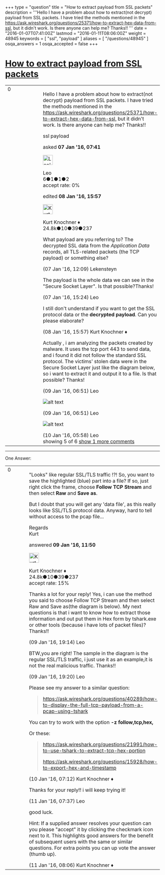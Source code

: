 +++
type = "question"
title = "How to extract payload from SSL packets"
description = '''Hello I have a problem about how to extract(not decrypt) payload from SSL packets. I have tried the methods mentioned in the https://ask.wireshark.org/questions/25371/how-to-extract-hex-data-from-ssl, but it didn&#x27;t work. Is there anyone can help me? Thanks!! '''
date = "2016-01-07T07:41:00Z"
lastmod = "2016-01-11T08:06:00Z"
weight = 48945
keywords = [ "ssl", "payload" ]
aliases = [ "/questions/48945" ]
osqa_answers = 1
osqa_accepted = false
+++

<div class="headNormal">

# [How to extract payload from SSL packets](/questions/48945/how-to-extract-payload-from-ssl-packets)

</div>

<div id="main-body">

<div id="askform">

<table id="question-table" style="width:100%;"><colgroup><col style="width: 50%" /><col style="width: 50%" /></colgroup><tbody><tr class="odd"><td style="width: 30px; vertical-align: top"><div class="vote-buttons"><span id="post-48945-upvote" class="ajax-command post-vote up" rel="nofollow" title="I like this post (click again to cancel)"> </span><div id="post-48945-score" class="post-score" title="current number of votes">0</div><span id="post-48945-downvote" class="ajax-command post-vote down" rel="nofollow" title="I dont like this post (click again to cancel)"> </span> <span id="favorite-mark" class="ajax-command favorite-mark" rel="nofollow" title="mark/unmark this question as favorite (click again to cancel)"> </span><div id="favorite-count" class="favorite-count"></div></div></td><td><div id="item-right"><div class="question-body"><p>Hello I have a problem about how to extract(not decrypt) payload from SSL packets. I have tried the methods mentioned in the <a href="https://ask.wireshark.org/questions/25371/how-to-extract-hex-data-from-ssl,">https://ask.wireshark.org/questions/25371/how-to-extract-hex-data-from-ssl,</a> but it didn't work. Is there anyone can help me? Thanks!!</p></div><div id="question-tags" class="tags-container tags"><span class="post-tag tag-link-ssl" rel="tag" title="see questions tagged &#39;ssl&#39;">ssl</span> <span class="post-tag tag-link-payload" rel="tag" title="see questions tagged &#39;payload&#39;">payload</span></div><div id="question-controls" class="post-controls"></div><div class="post-update-info-container"><div class="post-update-info post-update-info-user"><p>asked <strong>07 Jan '16, 07:41</strong></p><img src="https://secure.gravatar.com/avatar/5829e3b672ce222462faed04eef05eec?s=32&amp;d=identicon&amp;r=g" class="gravatar" width="32" height="32" alt="Leo&#39;s gravatar image" /><p><span>Leo</span><br />
<span class="score" title="6 reputation points">6</span><span title="1 badges"><span class="badge1">●</span><span class="badgecount">1</span></span><span title="1 badges"><span class="silver">●</span><span class="badgecount">1</span></span><span title="2 badges"><span class="bronze">●</span><span class="badgecount">2</span></span><br />
<span class="accept_rate" title="Rate of the user&#39;s accepted answers">accept rate:</span> <span title="Leo has no accepted answers">0%</span></p></div><div class="post-update-info post-update-info-edited"><p><span> edited <strong>08 Jan '16, 15:57</strong> </span></p><img src="https://secure.gravatar.com/avatar/23b7bf5b13bc2c98b2e8aa9869ca5d75?s=32&amp;d=identicon&amp;r=g" class="gravatar" width="32" height="32" alt="Kurt%20Knochner&#39;s gravatar image" /><p><span>Kurt Knochner ♦</span><br />
<span class="score" title="24767 reputation points"><span>24.8k</span></span><span title="10 badges"><span class="badge1">●</span><span class="badgecount">10</span></span><span title="39 badges"><span class="silver">●</span><span class="badgecount">39</span></span><span title="237 badges"><span class="bronze">●</span><span class="badgecount">237</span></span></p></div></div><div id="comments-container-48945" class="comments-container"><span id="48953"></span><div id="comment-48953" class="comment"><div id="post-48953-score" class="comment-score"></div><div class="comment-text"><p>What payload are you referring to? The decrypted SSL data from the <em>Application Data</em> records, all TLS-related packets (the TCP payload) or something else?</p></div><div id="comment-48953-info" class="comment-info"><span class="comment-age">(07 Jan '16, 12:09)</span> <span class="comment-user userinfo">Lekensteyn</span></div></div><span id="48956"></span><div id="comment-48956" class="comment"><div id="post-48956-score" class="comment-score"></div><div class="comment-text"><p>The payload is the whole data we can see in the "Secure Socket Layer". Is that possible?Thanks!</p></div><div id="comment-48956-info" class="comment-info"><span class="comment-age">(07 Jan '16, 15:24)</span> <span class="comment-user userinfo">Leo</span></div></div><span id="49000"></span><div id="comment-49000" class="comment"><div id="post-49000-score" class="comment-score"></div><div class="comment-text"><p>I still don't understand if you want to get the SSL protocol data or the <strong>decrypted payload</strong>. Can you please elaborate?</p></div><div id="comment-49000-info" class="comment-info"><span class="comment-age">(08 Jan '16, 15:57)</span> <span class="comment-user userinfo">Kurt Knochner ♦</span></div></div><span id="49011"></span><div id="comment-49011" class="comment"><div id="post-49011-score" class="comment-score"></div><div class="comment-text"><p>Actually , i am analyzing the packets created by malware. It uses the tcp port 443 to send data, and i found it did not follow the standard SSL protocol. The victims' stolen data were in the Secure Socket Layer just like the diagram below, so i want to extract it and output it to a file. Is that possible? Thanks!</p></div><div id="comment-49011-info" class="comment-info"><span class="comment-age">(09 Jan '16, 06:51)</span> <span class="comment-user userinfo">Leo</span></div></div><span id="49012"></span><div id="comment-49012" class="comment"><div id="post-49012-score" class="comment-score"></div><div class="comment-text"><p><img src="https://osqa-ask.wireshark.org/upfiles/sample.jpg" alt="alt text" /></p></div><div id="comment-49012-info" class="comment-info"><span class="comment-age">(09 Jan '16, 06:51)</span> <span class="comment-user userinfo">Leo</span></div></div><span id="49049"></span><div id="comment-49049" class="comment not_top_scorer"><div id="post-49049-score" class="comment-score"></div><div class="comment-text"><p><img src="https://osqa-ask.wireshark.org/upfiles/g_UyYrOtQ.jpg" alt="alt text" /></p></div><div id="comment-49049-info" class="comment-info"><span class="comment-age">(10 Jan '16, 05:58)</span> <span class="comment-user userinfo">Leo</span></div></div></div><div id="comment-tools-48945" class="comment-tools"><span class="comments-showing"> showing 5 of 6 </span> <a href="#" class="show-all-comments-link">show 1 more comments</a></div><div class="clear"></div><div id="comment-48945-form-container" class="comment-form-container"></div><div class="clear"></div></div></td></tr></tbody></table>

------------------------------------------------------------------------

<div class="tabBar">

<span id="sort-top"></span>

<div class="headQuestions">

One Answer:

</div>

</div>

<span id="49020"></span>

<div id="answer-container-49020" class="answer">

<table style="width:100%;"><colgroup><col style="width: 50%" /><col style="width: 50%" /></colgroup><tbody><tr class="odd"><td style="width: 30px; vertical-align: top"><div class="vote-buttons"><span id="post-49020-upvote" class="ajax-command post-vote up" rel="nofollow" title="I like this post (click again to cancel)"> </span><div id="post-49020-score" class="post-score" title="current number of votes">0</div><span id="post-49020-downvote" class="ajax-command post-vote down" rel="nofollow" title="I dont like this post (click again to cancel)"> </span></div></td><td><div class="item-right"><div class="answer-body"><p>"Looks" like regular SSL/TLS traffic !?! So, you want to save the highlighted (blue) part into a file? If so, just right click the frame, choose <strong>Follow TCP Stream</strong> and then select <strong>Raw</strong> and <strong>Save as</strong>.</p><p>But I doubt that you will get any 'data file', as this really looks like SSL/TLS protocol data. Anyway, hard to tell without access to the pcap file...</p><p>Regards<br />
Kurt</p></div><div class="answer-controls post-controls"></div><div class="post-update-info-container"><div class="post-update-info post-update-info-user"><p>answered <strong>09 Jan '16, 11:50</strong></p><img src="https://secure.gravatar.com/avatar/23b7bf5b13bc2c98b2e8aa9869ca5d75?s=32&amp;d=identicon&amp;r=g" class="gravatar" width="32" height="32" alt="Kurt%20Knochner&#39;s gravatar image" /><p><span>Kurt Knochner ♦</span><br />
<span class="score" title="24767 reputation points"><span>24.8k</span></span><span title="10 badges"><span class="badge1">●</span><span class="badgecount">10</span></span><span title="39 badges"><span class="silver">●</span><span class="badgecount">39</span></span><span title="237 badges"><span class="bronze">●</span><span class="badgecount">237</span></span><br />
<span class="accept_rate" title="Rate of the user&#39;s accepted answers">accept rate:</span> <span title="Kurt Knochner has 344 accepted answers">15%</span> </br></p></img></div></div><div id="comments-container-49020" class="comments-container"><span id="49038"></span><div id="comment-49038" class="comment"><div id="post-49038-score" class="comment-score"></div><div class="comment-text"><p>Thanks a lot for your reply! Yes, i can use the method you said to choose Follow TCP Stream and then select Raw and Save as(the diagram is below). My next questions is that i want to know how to extract those information and out put them in Hex form by tshark.exe or other tools (because i have lots of packet files)? Thanks!!</p></div><div id="comment-49038-info" class="comment-info"><span class="comment-age">(09 Jan '16, 19:14)</span> <span class="comment-user userinfo">Leo</span></div></div><span id="49039"></span><div id="comment-49039" class="comment"><div id="post-49039-score" class="comment-score"></div><div class="comment-text"><p>BTW,you are right! The sample in the diagram is the regular SSL/TLS traffic, i just use it as an example,it is not the real malicious traffic. Thanks!!</p></div><div id="comment-49039-info" class="comment-info"><span class="comment-age">(09 Jan '16, 19:20)</span> <span class="comment-user userinfo">Leo</span></div></div><span id="49050"></span><div id="comment-49050" class="comment"><div id="post-49050-score" class="comment-score"></div><div class="comment-text"><p>Please see my answer to a similar question:</p><blockquote><p><a href="https://ask.wireshark.org/questions/40289/how-to-display-the-full-tcp-payload-from-a-pcap-using-tshark">https://ask.wireshark.org/questions/40289/how-to-display-the-full-tcp-payload-from-a-pcap-using-tshark</a><br />
</p></blockquote><p>You can try to work with the option <strong>-z follow,tcp,hex,</strong></p><p>Or these:</p><blockquote><p><a href="https://ask.wireshark.org/questions/21991/how-to-use-tshark-to-extract-tcp-hex-portion">https://ask.wireshark.org/questions/21991/how-to-use-tshark-to-extract-tcp-hex-portion</a><br />
</p><p><a href="https://ask.wireshark.org/questions/15928/how-to-export-hex-and-timestamp">https://ask.wireshark.org/questions/15928/how-to-export-hex-and-timestamp</a></p></blockquote></div><div id="comment-49050-info" class="comment-info"><span class="comment-age">(10 Jan '16, 07:12)</span> <span class="comment-user userinfo">Kurt Knochner ♦</span></div></div><span id="49084"></span><div id="comment-49084" class="comment"><div id="post-49084-score" class="comment-score"></div><div class="comment-text"><p>Thanks for your reply!! i will keep trying it!</p></div><div id="comment-49084-info" class="comment-info"><span class="comment-age">(11 Jan '16, 07:37)</span> <span class="comment-user userinfo">Leo</span></div></div><span id="49086"></span><div id="comment-49086" class="comment"><div id="post-49086-score" class="comment-score"></div><div class="comment-text"><p>good luck.</p><p>Hint: If a supplied answer resolves your question can you please "accept" it by clicking the checkmark icon next to it. This highlights good answers for the benefit of subsequent users with the same or similar questions. For extra points you can up vote the answer (thumb up).</p></div><div id="comment-49086-info" class="comment-info"><span class="comment-age">(11 Jan '16, 08:06)</span> <span class="comment-user userinfo">Kurt Knochner ♦</span></div></div></div><div id="comment-tools-49020" class="comment-tools"></div><div class="clear"></div><div id="comment-49020-form-container" class="comment-form-container"></div><div class="clear"></div></div></td></tr></tbody></table>

</div>

<div class="paginator-container-left">

</div>

</div>

</div>

